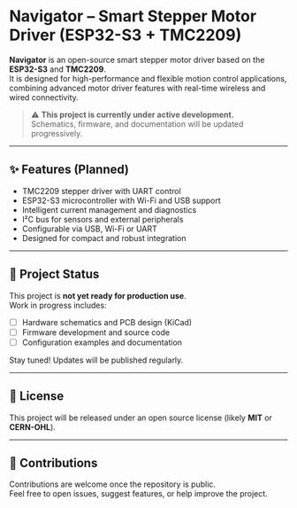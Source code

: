 # Navigator – Smart Stepper Motor Driver (ESP32-S3 + TMC2209)

**Navigator** is an open-source smart stepper motor driver based on the **ESP32-S3** and **TMC2209**.  
It is designed for high-performance and flexible motion control applications, combining advanced motor driver features with real-time wireless and wired connectivity.

> ⚠️ **This project is currently under active development.**  
> Schematics, firmware, and documentation will be updated progressively.

---

## ✨ Features (Planned)

- TMC2209 stepper driver with UART control
- ESP32-S3 microcontroller with Wi-Fi and USB support
- Intelligent current management and diagnostics
- I²C bus for sensors and external peripherals
- Configurable via USB, Wi-Fi or UART
- Designed for compact and robust integration

---

## 🚧 Project Status

This project is **not yet ready for production use**.  
Work in progress includes:

- [ ] Hardware schematics and PCB design (KiCad)
- [ ] Firmware development and source code
- [ ] Configuration examples and documentation

Stay tuned! Updates will be published regularly.

---

## 📄 License

This project will be released under an open source license (likely **MIT** or **CERN-OHL**).

---

## 🤝 Contributions

Contributions are welcome once the repository is public.  
Feel free to open issues, suggest features, or help improve the project.

